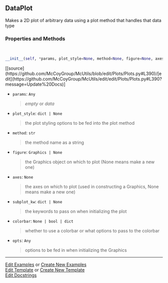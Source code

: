 ## <a id="McUtils.Plots.Plots.DataPlot">DataPlot</a>
Makes a 2D plot of arbitrary data using a plot method that handles that data type

### Properties and Methods
<a id="McUtils.Plots.Plots.DataPlot.__init__" class="docs-object-method">&nbsp;</a> 
```python
__init__(self, *params, plot_style=None, method=None, figure=None, axes=None, subplot_kw=None, colorbar=None, **opts): 
```
<div class="docs-source-link" markdown="1">
[[source](https://github.com/McCoyGroup/McUtils/blob/edit/Plots/Plots.py#L390)/[edit](https://github.com/McCoyGroup/McUtils/edit/edit/Plots/Plots.py#L390?message=Update%20Docs)]
</div>


- `params`: `Any`
    >_empty_ or _data_
- `plot_style`: `dict | None`
    >the plot styling options to be fed into the plot method
- `method`: `str`
    >the method name as a string
- `figure`: `Graphics | None`
    >the Graphics object on which to plot (None means make a new one)
- `axes`: `None`
    >the axes on which to plot (used in constructing a Graphics, None means make a new one)
- `subplot_kw`: `dict | None`
    >the keywords to pass on when initializing the plot
- `colorbar`: `None | bool | dict`
    >whether to use a colorbar or what options to pass to the colorbar
- `opts`: `Any`
    >options to be fed in when initializing the Graphics





___

[Edit Examples](https://github.com/McCoyGroup/McUtils/edit/edit/ci/examples/McUtils/Plots/Plots/DataPlot.md) or 
[Create New Examples](https://github.com/McCoyGroup/McUtils/new/edit/?filename=ci/examples/McUtils/Plots/Plots/DataPlot.md) <br/>
[Edit Template](https://github.com/McCoyGroup/McUtils/edit/edit/ci/docs/McUtils/Plots/Plots/DataPlot.md) or 
[Create New Template](https://github.com/McCoyGroup/McUtils/new/edit/?filename=ci/docs/templates/McUtils/Plots/Plots/DataPlot.md) <br/>
[Edit Docstrings](https://github.com/McCoyGroup/McUtils/edit/edit/McUtils/Plots/Plots.py?message=Update%20Docs)